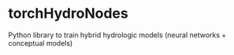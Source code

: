 # torchHydroNodes
Python library to train hybrid hydrologic models (neural networks + conceptual models)
